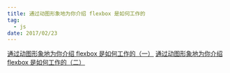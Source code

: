 ```yaml
---
title: 通过动图形象地为你介绍 flexbox 是如何工作的
tag:
  - js
date: 2017/02/23
---
```


[通过动图形象地为你介绍 flexbox 是如何工作的（一）](http://huzidaha.com/posts/detail?postId=58aaadb2fc5b7f63e8c23f69)
[通过动图形象地为你介绍 flexbox 是如何工作的（二）](http://huzidaha.com/posts/detail?postId=58acfdc6204d50674934c3aa)